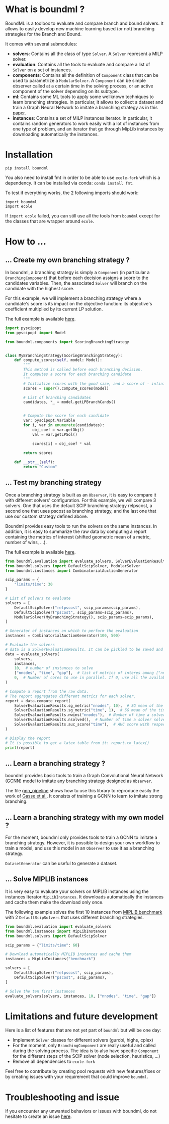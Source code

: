 # What is boundml ?

BoundML is a toolbox to evaluate and compare branch and bound solvers.
It allows to easily develop new machine learning based (or not) branching strategies for the Branch and Bound.

It comes with several submodules:

- **solvers**: Contains all the class of type `Solver`. A `Solver` represent a MILP solver.
- **evaluation**: Contains all the tools to evaluate and compare a list of `Solver` on a set of instances.
- **components**: Contains all the definition of `Component` class that can be used to parametrize a `ModularSolver`. A
  `Component` can be simple observer called at a certain time in the solving process, or an active component of the
  solver depending on its subtype.
- **ml**: Contains some ML tools to apply some wellknown techniques to learn branching strategies. In particular, it
  allows to collect a dataset and train a Graph Neural Network to imitate a branching strategy as in
  this [paper](http://arxiv.org/abs/1906.01629).
- **instances**: Contains a set of MILP instances iterator. In particular, it contains random generators to work easily
  with a lot of instances from one type of problem, and an iterator that go through MipLib instances by downloading
  automatically the instances.

# Installation

`pip install boundml`

You also need to install fmt in order to be able to use `ecole-fork` which is a dependency.
It can be installed via conda: `conda install fmt`.

To test if everything works, the 2 following imports should work:

```
import boundml
import ecole
```

If `import ecole` failed, you can still use all the tools from `boundml` except for the classes that are wrapper around
`ecole`.

# How to ...

## ... Create my own branching strategy ?

In boundml, a branching strategy is simply a `Component` (in particular a `BranchingComponent`) that before each
decision assigns a score to the candidates
variables. Then, the associated `Solver` will branch on the candidate with the highest score.

For this example, we will implement a branching strategy where a candidate's score is its impact on the objective
function: its objective's coefficient multiplied by its current LP solution.

The full example is available [here](example/branching_strategy.py).

```python
import pyscipopt
from pyscipopt import Model

from boundml.components import ScoringBranchingStrategy


class MyBranchingStrategy(ScoringBranchingStrategy):
    def compute_scores(self, model: Model):
        """
        This method is called before each branching decision.
        It computes a score for each branching candidate
        """
        # Initialize scores with the good size, and a score of - infinity for each candidate
        scores = super().compute_scores(model)

        # List of branching candidates
        candidates, *_ = model.getLPBranchCands()


        # Compute the score for each candidate
        var: pyscipopt.Variable
        for i, var in enumerate(candidates):
            obj_coef = var.getObj()
            val = var.getLPSol()

            scores[i] = obj_coef * val
            
        return scores

    def __str__(self):
        return "Custom"

```

## ... Test my branching strategy

Once a branching strategy is built as an `Observer`, it is easy to compare it with different solvers' configuration.
For this example, we will compare 3 solvers. One that uses the default SCIP branching strategy relpscost, a second one
that uses pscost as branching strategy, and the last one that use our custom strategy defined above.

Boundml provides easy tools to run the solvers on the same instances. In addition, it is easy to summarize the raw data
by computing a report containing the metrics of interest (shifted geometric mean of a metric, number of wins, ...).

The full example is available [here](example/branching_strategy.py).

```python
from boundml.evaluation import evaluate_solvers, SolverEvaluationResults
from boundml.solvers import DefaultScipSolver, ModularSolver
from boundml.instances import CombinatorialAuctionGenerator

scip_params = {
    "limits/time": 30
}

# List of solvers to evaluate
solvers = [
    DefaultScipSolver("relpscost", scip_params=scip_params),
    DefaultScipSolver("pscost", scip_params=scip_params),
    ModularSolver(MyBranchingStrategy(), scip_params=scip_params),
]

# Generator of instances on which to perform the evaluation
instances = CombinatorialAuctionGenerator(100, 500)

# Evaluate the solvers
# data is a SolverEvaluationResults. It can be pickled to be saved and analyzed latter
data = evaluate_solvers(
    solvers,
    instances,
    10,  # number of instances to solve
    ["nnodes", "time", "gap"],  # list of metrics of interes among ["nnodes", "time", "gap"]
    0,  # Number of cores to use in parallel. If 0, use all the available cores
)

# Compute a report from the raw data.
# The report aggregates different metrics for each solver.
report = data.compute_report(
    SolverEvaluationResults.sg_metric("nnodes", 10),  # SG mean of the number of nodes
    SolverEvaluationResults.sg_metric("time", 1),  # SG mean of the time spent
    SolverEvaluationResults.nwins("nnodes"),  # Number of time a solver has been the fastest
    SolverEvaluationResults.nsolved(),  # Number of time a solver solved an instance to optimality
    SolverEvaluationResults.auc_score("time"),  # AUC score with respect to time
)

# Display the report
# It is possible to get a latex table from it: report.to_latex()
print(report)
```

## ... Learn a branching strategy ?

boundml provides basic tools to train a Graph Convolutional Neural Network (GCNN) model to imitate any branching
strategy designed as `Observer`.

The file [gnn_pipeline](example/gnn_pipeline.py) shows how tu use this library to reproduce easily the work of
[Gasse et al.](http://arxiv.org/abs/1906.01629). It consists of training a GCNN to learn to imitate strong branching.

## ... Learn a branching strategy with my own model ?

For the moment, boundml only provides tools to train a GCNN to imitate a branching strategy. However, it is possible to
design your own workflow to train a model, and use this model in an `Observer` to use it as a branching strategy.

`DatasetGenerator` can be useful to generate a dataset.

## ... Solve MIPLIB instances

It is very easy to evaluate your solvers on MIPLIB instances using the instances Iterator `MipLibInstances`. It
downloads automatically the instances and cache them make the download only once.

The following example solves the first 10 instances from [MIPLIB benchmark](https://miplib.zib.de/tag_benchmark.html)
with 2 `DefaultScipSolvers` that uses different branching strategies.

```python
from boundml.evaluation import evaluate_solvers
from boundml.instances import MipLibInstances
from boundml.solvers import DefaultScipSolver

scip_params = {"limits/time": 60}

# Download automatically MIPLIB instances and cache them
instances = MipLibInstances("benchmark")

solvers = [
    DefaultScipSolver("relpscost", scip_params),
    DefaultScipSolver("pscost", scip_params),
]

# Solve the ten first instances
evaluate_solvers(solvers, instances, 10, ["nnodes", "time", "gap"])
```

# Limitations and future development

Here is a list of features that are not yet part of `boundml` but will be one day:

- Implement `Solver` classes for different solvers (gurobi, highs, cplex)
- For the moment, only  `BranchingComponent` are really useful and called during the solving process. The idea is to
  also have specific `Component` for the different steps of the SCIP solver (node selection, heuristics, ...)
- Remove all dependencies to `ecole-fork`

Feel free to contribute by creating pool requests with new features/fixes or by creating issues with your requirement
that could improve `boundml`.

# Troubleshooting and issue

If you encounter any unwanted behaviors or issues with boundml, do not hesitate to create an
issue [here](https://github.com/sirenard/BoundML/issues/new). 

